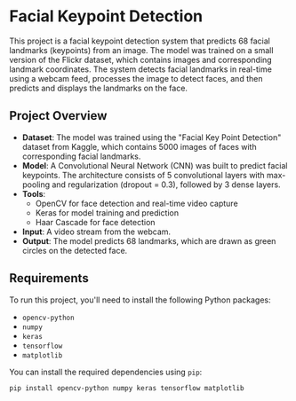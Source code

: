 # Facial Keypoint Detection

This project is a facial keypoint detection system that predicts 68 facial landmarks (keypoints) from an image. The model was trained on a small version of the Flickr dataset, which contains images and corresponding landmark coordinates. The system detects facial landmarks in real-time using a webcam feed, processes the image to detect faces, and then predicts and displays the landmarks on the face.

## Project Overview

- **Dataset**: The model was trained using the "Facial Key Point Detection" dataset from Kaggle, which contains 5000 images of faces with corresponding facial landmarks.
- **Model**: A Convolutional Neural Network (CNN) was built to predict facial keypoints. The architecture consists of 5 convolutional layers with max-pooling and regularization (dropout = 0.3), followed by 3 dense layers.
- **Tools**: 
  - OpenCV for face detection and real-time video capture
  - Keras for model training and prediction
  - Haar Cascade for face detection
- **Input**: A video stream from the webcam.
- **Output**: The model predicts 68 landmarks, which are drawn as green circles on the detected face.

## Requirements

To run this project, you'll need to install the following Python packages:

- `opencv-python`
- `numpy`
- `keras`
- `tensorflow`
- `matplotlib`

You can install the required dependencies using `pip`:

```bash
pip install opencv-python numpy keras tensorflow matplotlib

